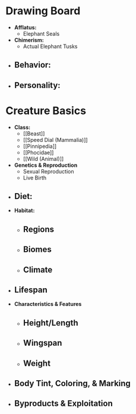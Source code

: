 # Drawing Board
- **Afflatus:**
	- Elephant Seals
- **Chimerism:**
	- Actual Elephant Tusks
- **Behavior:**
	- 
- **Personality:**
	- 
# Creature Basics
- **Class:**
	- [[Beast]]
	- [[Speed Dial (Mammalia)]]
	- [[Pinnipedia]]
	- [[Phocidae]]
	- [[Wild (Animal)]]
- **Genetics & Reproduction**
	- Sexual Reproduction
	- Live Birth
- **Diet:**
	- 
- **Habitat:**
	- Regions
		- 
	- Biomes
		- 
	- Climate
		- 
- **Lifespan**
	- 
- **Characteristics & Features**
	- Height/Length
		- 
	- Wingspan
		- 
	- Weight
		- 
- **Body Tint, Coloring, & Marking**
	- 
- **Byproducts & Exploitation**
	- 
